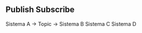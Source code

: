 ## Publish Subscribe

Sistema A  ->  Topic  ->  Sistema B
                          Sistema C
                          Sistema D
